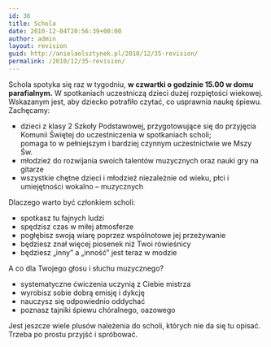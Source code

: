 ```yaml
---
id: 36
title: Schola
date: 2010-12-04T20:56:39+00:00
author: admin
layout: revision
guid: http://anielaolsztynek.pl/2010/12/35-revision/
permalink: /2010/12/35-revision/
---
```

Schola spotyka się raz w tygodniu, **w czwartki o godzinie 15.00 w domu parafialnym.** W spotkaniach uczestniczą dzieci dużej rozpiętości wiekowej. Wskazanym jest, aby dziecko potrafiło czytać, co usprawnia naukę śpiewu.  
Zachęcamy: 

<ul class="tresc" type="square">
  <li>
    dzieci z klasy 2 Szkoły Podstawowej, przygotowujące się do przyjęcia Komunii Świętej do uczestniczenia w spotkaniach scholi;<br /> pomaga to w pełniejszym i bardziej czynnym uczestnictwie we Mszy Św.
  </li>
  <li>
    młodzież do rozwijania swoich talentów muzycznych oraz nauki gry na gitarze
  </li>
  <li>
    wszystkie chętne dzieci i młodzież niezależnie od wieku, płci i umiejętności wokalno &#8211; muzycznych
  </li>
</ul>

<p class="tresc">
  Dlaczego warto być członkiem scholi:
</p>

<ul class="tresc" type="square">
  <li>
    spotkasz tu fajnych ludzi
  </li>
  <li>
    spędzisz czas w miłej atmosferze
  </li>
  <li>
    pogłębisz swoją wiarę poprzez wspólnotowe jej przeżywanie
  </li>
  <li>
    będziesz znał więcej piosenek niż Twoi rówieśnicy
  </li>
  <li>
    będziesz &#8222;inny&#8221; a &#8222;inność&#8221; jest teraz w modzie
  </li>
</ul>

<p class="tresc">
  A co dla Twojego głosu i słuchu muzycznego?
</p>

<ul class="tresc" type="square">
  <li>
    systematyczne ćwiczenia uczynią z Ciebie mistrza
  </li>
  <li>
    wyrobisz sobie dobrą emisję i dykcję
  </li>
  <li>
    nauczysz się odpowiednio oddychać
  </li>
  <li>
    poznasz tajniki śpiewu chóralnego, oazowego
  </li>
</ul>

<p class="tresc">
  Jest jeszcze wiele plusów należenia do scholi, których nie da się tu opisać. Trzeba po prostu przyjść i spróbować.
</p>